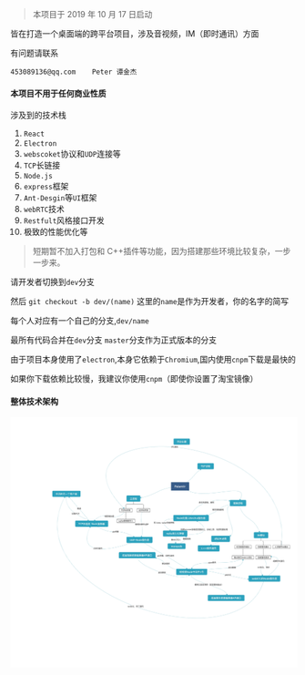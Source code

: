 > 本项目于 2019 年 10 月 17 日启动

皆在打造一个桌面端的跨平台项目，涉及音视频，IM（即时通讯）方面

有问题请联系

```
453089136@qq.com    Peter 谭金杰

```

#### 本项目不用于任何商业性质

涉及到的技术栈

1. `React`
2. `Electron`
3. `webscoket`协议和`UDP`连接等
4. `TCP`长链接
5. `Node.js`
6. `express`框架
7. `Ant-Desgin`等`UI`框架
8. `webRTC`技术
9. `Restfult`风格接口开发
10. 极致的性能优化等

> 短期暂不加入打包和 C++插件等功能，因为搭建那些环境比较复杂，一步一步来。

请开发者切换到`dev`分支

然后 `git checkout -b dev/(name)` 这里的`name`是作为开发者，你的名字的简写

每个人对应有一个自己的分支,`dev/name`

最所有代码合并在`dev`分支 `master`分支作为正式版本的分支

由于项目本身使用了`electron`,本身它依赖于`Chromium`,国内使用`cnpm`下载是最快的

如果你下载依赖比较慢，我建议你使用`cnpm`（即使你设置了淘宝镜像）

#### 整体技术架构

![image](https://github.com/JinJieTan/Desktop-TikTok/blob/master/image/Desktop-TikTok.jpeg)
